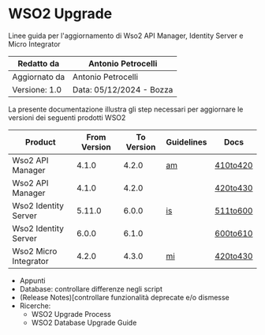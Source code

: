 # WSO2 Upgrade
 Linee guida per l'aggiornamento di Wso2 API Manager, Identity Server e Micro Integrator

|Redatto da    |Antonio Petrocelli                   |
|--------------|-------------------------------------|
|Aggiornato da |Antonio Petrocelli                   |
|Versione: 1.0 |Data: 05/12/2024 - Bozza             |

La presente documentazione illustra gli step necessari per aggiornare le versioni dei seguenti prodotti WSO2

|Product                |From Version   |To Version |Guidelines |Docs                      |
|-----------------------|---------------|-----------|-----------|--------------------------|
|Wso2 API Manager       |4.1.0          |4.2.0      |[am](/am/) |[410to420](/am/410to420/) |
|Wso2 API Manager       |4.1.0          |4.2.0      |           |[420to430](/am/420to430/) |
|Wso2 Identity Server   |5.11.0         |6.0.0      |[is](/is/) |[511to600](/is/511to600/) |
|Wso2 Identity Server   |6.0.0          |6.1.0      |           |[600to610](/is/600to610/) |
|Wso2 Micro Integrator  |4.2.0          |4.3.0      |[mi](/mi/) |[420to430](/mi/420to430/) |

* Appunti
* Database: controllare differenze negli script
* (Release Notes)[controllare funzionalità deprecate e/o dismesse
* Ricerche:
    * WSO2 Upgrade Process
    * WSO2 Database Upgrade Guide